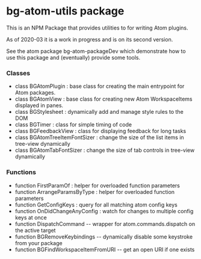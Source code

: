 # bg-atom-utils package

This is an NPM Package that provides utilities to for writing Atom plugins.

As of 2020-03 it is a work in progress and is on its second version. 

See the atom package bg-atom-packageDev which demonstrate how to use this package and (eventually) provide some tools.  

### Classes
* class BGAtomPlugin :  base class for creating the main entrypoint for Atom packages.
* class BGAtomView   :  base class for creating new Atom WorkspaceItems displayed in panes. 
* class BGStylesheet  : dynamically add and manage style rules to the DOM
* class BGTimer       : class for simple timing of code
* class BGFeedbackView :  class for displaying feedback for long tasks
* class BGAtomTreeItemFontSizer : change the size of the list items in tree-view dynamically
* class BGAtomTabFontSizer : change the size of tab controls in tree-view dynamically

### Functions
* function FirstParamOf   : helper for overloaded function parameters
* function ArrangeParamsByType   : helper for overloaded function parameters
* function GetConfigKeys         : query for all matching atom config keys
* function OnDidChangeAnyConfig  : watch for changes to multiple config keys at once
* function DispatchCommand -- wrapper for atom.commands.dispatch on the active target
* function BGRemoveKeybindings -- dynamically disable some keystroke from your package 
* function BGFindWorkspaceItemFromURI -- get an open URI if one exists
